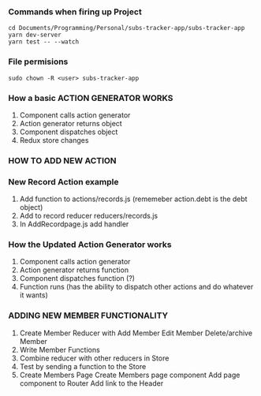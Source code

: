 ### Commands when firing up Project ###
	cd Documents/Programming/Personal/subs-tracker-app/subs-tracker-app
	yarn dev-server
	yarn test -- --watch

### File permisions
	sudo chown -R <user> subs-tracker-app

### How a basic ACTION GENERATOR WORKS
1. Component calls action generator
2. Action generator returns object
3. Component dispatches object
4. Redux store changes


### HOW TO ADD NEW ACTION ###
### New Record Action example ###
1. Add function to actions/records.js (rememeber action.debt is the debt object)
2. Add to record reducer reducers/records.js
3. In AddRecordpage.js add handler 


### How the Updated Action Generator works
1. Component calls action generator
2. Action generator returns function
3. Component dispatches function (?)
4. Function runs (has the ability to dispatch other actions and do whatever it wants)


### ADDING NEW MEMBER FUNCTIONALITY ###
1. Create Member Reducer with 
		Add Member
		Edit Member
		Delete/archive Member
2. Write Member Functions
3. Combine reducer with other reducers in Store
4. Test by sending a function to the Store
5. Create Members Page
		Create Members page component
		Add page component to Router
		Add link to the Header
